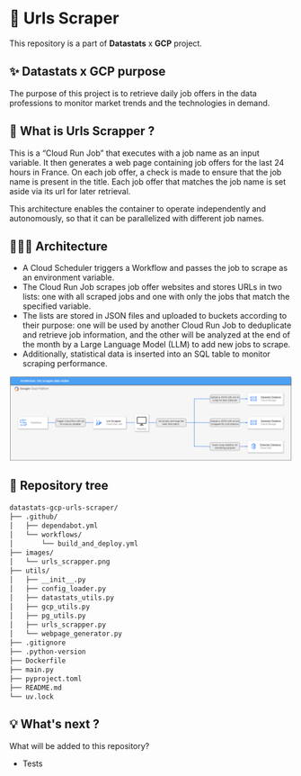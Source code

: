 # 🚀 Urls Scraper

This repository is a part of <strong>Datastats</strong> x <strong>GCP</strong> project. 


## ✨ Datastats x GCP purpose

The purpose of this project is to retrieve daily job offers in the data professions to monitor market trends and the technologies in demand. 


## 🤔 What is Urls Scrapper ?

This is a “Cloud Run Job” that executes with a job name as an input variable. It then generates a web page containing job offers for the last 24 hours in France. On each job offer, a check is made to ensure that the job name is present in the title. Each job offer that matches the job name is set aside via its url for later retrieval. 

This architecture enables the container to operate independently and autonomously, so that it can be parallelized with different job names. 


## 👷🏻‍♀️ Architecture

- A Cloud Scheduler triggers a Workflow and passes the job to scrape as an environment variable.
- The Cloud Run Job scrapes job offer websites and stores URLs in two lists: one with all scraped jobs and one with only the jobs that match the specified variable.
- The lists are stored in JSON files and uploaded to buckets according to their purpose: one will be used by another Cloud Run Job to deduplicate and retrieve job information, and the other will be analyzed at the end of the month by a Large Language Model (LLM) to add new jobs to scrape.
- Additionally, statistical data is inserted into an SQL table to monitor scraping performance.

![Urls Scrapper global architecture](images/urls_scrapper.png)


## 📁 Repository tree

```shell
datastats-gcp-urls-scraper/
├── .github/
│   ├── dependabot.yml
│   └── workflows/
│       └── build_and_deploy.yml
├── images/
│   └── urls_scrapper.png
├── utils/
│   ├── __init__.py
│   ├── config_loader.py
│   ├── datastats_utils.py
│   ├── gcp_utils.py
│   ├── pg_utils.py
│   ├── urls_scrapper.py
│   └── webpage_generator.py
├── .gitignore
├── .python-version
├── Dockerfile
├── main.py
├── pyproject.toml
├── README.md
└── uv.lock
```


## 💡 What's next ? 

What will be added to this repository?
- Tests 